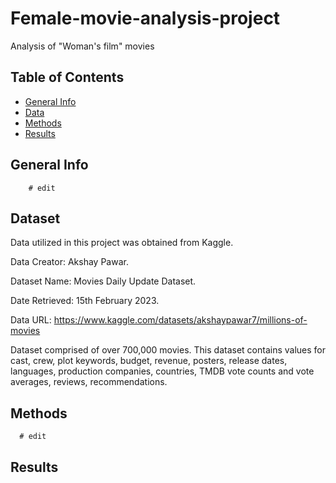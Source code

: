 # Female-movie-analysis-project
Analysis of "Woman's film" movies

## Table of Contents
* [General Info](#general-info)
* [Data](#data)
* [Methods](#methods)
* [Results](#results)

## General Info
        # edit


## Dataset
  Data utilized in this project was obtained from Kaggle.
  
  Data Creator: Akshay Pawar.
  
  Dataset Name: Movies Daily Update Dataset.
  
  Date Retrieved: 15th February 2023.
  
  Data URL: https://www.kaggle.com/datasets/akshaypawar7/millions-of-movies
  
 Dataset comprised of over 700,000 movies. This dataset contains values for cast, crew, plot keywords, budget, revenue, posters, release dates, languages, production companies, countries, TMDB vote counts and vote averages, reviews, recommendations.

## Methods
      # edit

## Results
    
